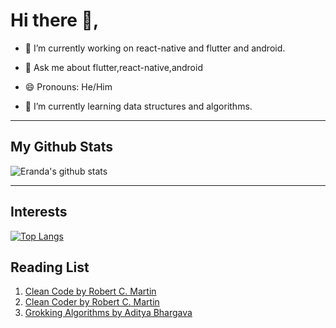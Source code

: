 # Hi there 👋,

- 🔭  I’m currently working on react-native and flutter and android.

- 💬  Ask me about flutter,react-native,android

- 😄  Pronouns: He/Him

- 🌱 I’m currently learning data structures and algorithms.

---
## My Github Stats

![Eranda's github stats](https://github-readme-stats.vercel.app/api?username=erandakarachchi&show_icons=true&theme=dark)

---

## Interests

[![Top Langs](https://github-readme-stats.vercel.app/api/top-langs/?username=anuraghazra&hide=php&layout=compact&count_private=true)](https://github.com/anuraghazra/github-readme-stats)

## Reading List

1. [Clean Code by Robert C. Martin](https://www.amazon.com/Clean-Code-Handbook-Software-Craftsmanship/dp/0132350882)
2. [Clean Coder by Robert C. Martin](https://www.amazon.com/Clean-Coder-Conduct-Professional-Programmers/dp/0137081073)
3. [Grokking Algorithms by Aditya Bhargava](https://www.amazon.com/Grokking-Algorithms-illustrated-programmers-curious/dp/1617292230)
<!--
**erandakarachchi/erandakarachchi** is a ✨ _special_ ✨ repository because its `README.md` (this file) appears on your GitHub profile.

Here are some ideas to get you started:

- 🔭 I’m currently working on ...
- 🌱 I’m currently learning ...
- 👯 I’m looking to collaborate on ...
- 🤔 I’m looking for help with ...
- 💬 Ask me about ...
- 📫 How to reach me: ...
- 😄 Pronouns: ...
- ⚡ Fun fact: ...
-->
